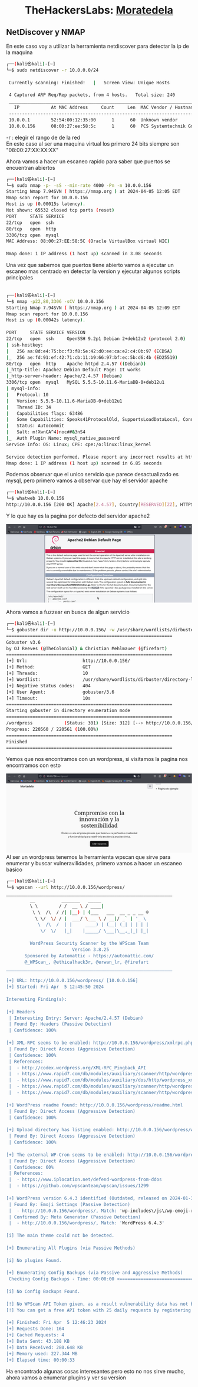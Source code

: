 
<h1 align="center"> TheHackersLabs: <a href="https://thehackerslabs.com/mortadela/">Moratedela</a></h1/>

## NetDiscover y NMAP

En este caso voy a utilizar la herramienta netdiscover para detectar la ip de la maquina
```bash
┌──(kali㉿kali)-[~]
└─$ sudo netdiscover -r 10.0.0.0/24

 Currently scanning: Finished!   |   Screen View: Unique Hosts                                                                                                       
                                                                                                                                                                     
 4 Captured ARP Req/Rep packets, from 4 hosts.   Total size: 240                                                                                                     
 _____________________________________________________________________________
   IP            At MAC Address     Count     Len  MAC Vendor / Hostname      
 -----------------------------------------------------------------------------
 10.0.0.1        52:54:00:12:35:00      1      60  Unknown vendor                                                                                                                                                                                            
 10.0.0.156      08:00:27:ee:58:5c      1      60  PCS Systemtechnik GmbH                                                                                            
```
-r : elegir el rango de de la red   
En este caso al ser una maquina virtual los primero 24 bits siempre son "08:00:27:XX:XX:XX"

Ahora vamos a hacer un escaneo rapido para saber que puertos se encuentran abiertos
```bash
┌──(kali㉿kali)-[~]
└─$ sudo nmap -p- -sS --min-rate 4000 -Pn -n 10.0.0.156
Starting Nmap 7.94SVN ( https://nmap.org ) at 2024-04-05 12:05 EDT
Nmap scan report for 10.0.0.156
Host is up (0.00015s latency).
Not shown: 65532 closed tcp ports (reset)
PORT     STATE SERVICE
22/tcp   open  ssh
80/tcp   open  http
3306/tcp open  mysql
MAC Address: 08:00:27:EE:58:5C (Oracle VirtualBox virtual NIC)

Nmap done: 1 IP address (1 host up) scanned in 3.08 seconds
```
 
Una vez que sabemos que puertos tiene abierto vamos a ejecutar un escaneo mas centrado en detectar la version y ejecutar algunos scripts principales
 
 
```bash

┌──(kali㉿kali)-[~]
└─$ nmap -p22,80,3306 -sCV 10.0.0.156
Starting Nmap 7.94SVN ( https://nmap.org ) at 2024-04-05 12:09 EDT
Nmap scan report for 10.0.0.156
Host is up (0.00042s latency).

PORT     STATE SERVICE VERSION
22/tcp   open  ssh     OpenSSH 9.2p1 Debian 2+deb12u2 (protocol 2.0)
| ssh-hostkey: 
|   256 aa:8d:e4:75:bc:f3:f8:5e:42:d0:ee:ca:e2:c4:0b:97 (ECDSA)
|_  256 ae:fd:91:ef:42:71:cb:11:b9:66:97:bf:ec:5b:d6:4b (ED25519)
80/tcp   open  http    Apache httpd 2.4.57 ((Debian))
|_http-title: Apache2 Debian Default Page: It works
|_http-server-header: Apache/2.4.57 (Debian)
3306/tcp open  mysql   MySQL 5.5.5-10.11.6-MariaDB-0+deb12u1
| mysql-info: 
|   Protocol: 10
|   Version: 5.5.5-10.11.6-MariaDB-0+deb12u1
|   Thread ID: 34
|   Capabilities flags: 63486
|   Some Capabilities: Speaks41ProtocolOld, SupportsLoadDataLocal, ConnectWithDatabase, Speaks41ProtocolNew, LongColumnFlag, SupportsCompression, ODBCClient, SupportsTransactions, IgnoreSigpipes, FoundRows, IgnoreSpaceBeforeParenthesis, DontAllowDatabaseTableColumn, Support41Auth, InteractiveClient, SupportsMultipleResults, SupportsAuthPlugins, SupportsMultipleStatments
|   Status: Autocommit
|   Salt: m!XwnCA^4)noc##&3nS4
|_  Auth Plugin Name: mysql_native_password
Service Info: OS: Linux; CPE: cpe:/o:linux:linux_kernel

Service detection performed. Please report any incorrect results at https://nmap.org/submit/ .
Nmap done: 1 IP address (1 host up) scanned in 6.85 seconds
```
Podemos observar que el unico servicio que parece desactualizado es mysql, pero primero vamos a observar que hay el servidor apache

```bash
┌──(kali㉿kali)-[~]
└─$ whatweb 10.0.0.156
http://10.0.0.156 [200 OK] Apache[2.4.57], Country[RESERVED][ZZ], HTTPServer[Debian Linux][Apache/2.4.57 (Debian)], IP[10.0.0.156], Title[Apache2 Debian Default Page: It works]                                                                                                                                                                       
```
Y lo que hay es la pagina por defecto del servidor apache2

![Imagen1](https://github.com/0x3Start/Write-up-CTFs/blob/main/TheHackersLabs/Mortadela/img/VirtualBoxVM_01dQkEql5t.png?raw=true)

Ahora vamos a fuzzear en busca de algun servicio
```bash
┌──(kali㉿kali)-[~]
└─$ gobuster dir -u http://10.0.0.156/ -w /usr/share/wordlists/dirbuster/directory-list-2.3-medium.txt 
===============================================================
Gobuster v3.6
by OJ Reeves (@TheColonial) & Christian Mehlmauer (@firefart)
===============================================================
[+] Url:                     http://10.0.0.156/
[+] Method:                  GET
[+] Threads:                 10
[+] Wordlist:                /usr/share/wordlists/dirbuster/directory-list-2.3-medium.txt
[+] Negative Status codes:   404
[+] User Agent:              gobuster/3.6
[+] Timeout:                 10s
===============================================================
Starting gobuster in directory enumeration mode
===============================================================
/wordpress            (Status: 301) [Size: 312] [--> http://10.0.0.156/wordpress/]
Progress: 220560 / 220561 (100.00%)
===============================================================
Finished
===============================================================
```
Vemos que nos encontramos con un wordpress, si visitamos la pagina nos encontramos con esto

![Imagen2](https://github.com/0x3Start/Write-up-CTFs/blob/main/TheHackersLabs/Mortadela/img/VirtualBoxVM_lTDXfA7RCb.png?raw=true)
Al ser un wordpress tenemos la herramienta wpscan que sirve para enumerar y buscar vulneravilidades, primero vamos a hacer un escaneo basico
```bash
┌──(kali㉿kali)-[~]
└─$ wpscan --url http://10.0.0.156/wordpress/
_______________________________________________________________
         __          _______   _____
         \ \        / /  __ \ / ____|
          \ \  /\  / /| |__) | (___   ___  __ _ _ __ ®
           \ \/  \/ / |  ___/ \___ \ / __|/ _` | '_ \
            \  /\  /  | |     ____) | (__| (_| | | | |
             \/  \/   |_|    |_____/ \___|\__,_|_| |_|

         WordPress Security Scanner by the WPScan Team
                         Version 3.8.25
       Sponsored by Automattic - https://automattic.com/
       @_WPScan_, @ethicalhack3r, @erwan_lr, @firefart
_______________________________________________________________

[+] URL: http://10.0.0.156/wordpress/ [10.0.0.156]
[+] Started: Fri Apr  5 12:45:50 2024

Interesting Finding(s):

[+] Headers
 | Interesting Entry: Server: Apache/2.4.57 (Debian)
 | Found By: Headers (Passive Detection)
 | Confidence: 100%

[+] XML-RPC seems to be enabled: http://10.0.0.156/wordpress/xmlrpc.php
 | Found By: Direct Access (Aggressive Detection)
 | Confidence: 100%
 | References:
 |  - http://codex.wordpress.org/XML-RPC_Pingback_API
 |  - https://www.rapid7.com/db/modules/auxiliary/scanner/http/wordpress_ghost_scanner/
 |  - https://www.rapid7.com/db/modules/auxiliary/dos/http/wordpress_xmlrpc_dos/
 |  - https://www.rapid7.com/db/modules/auxiliary/scanner/http/wordpress_xmlrpc_login/
 |  - https://www.rapid7.com/db/modules/auxiliary/scanner/http/wordpress_pingback_access/

[+] WordPress readme found: http://10.0.0.156/wordpress/readme.html
 | Found By: Direct Access (Aggressive Detection)
 | Confidence: 100%

[+] Upload directory has listing enabled: http://10.0.0.156/wordpress/wp-content/uploads/
 | Found By: Direct Access (Aggressive Detection)
 | Confidence: 100%

[+] The external WP-Cron seems to be enabled: http://10.0.0.156/wordpress/wp-cron.php
 | Found By: Direct Access (Aggressive Detection)
 | Confidence: 60%
 | References:
 |  - https://www.iplocation.net/defend-wordpress-from-ddos
 |  - https://github.com/wpscanteam/wpscan/issues/1299

[+] WordPress version 6.4.3 identified (Outdated, released on 2024-01-30).
 | Found By: Emoji Settings (Passive Detection)
 |  - http://10.0.0.156/wordpress/, Match: 'wp-includes\/js\/wp-emoji-release.min.js?ver=6.4.3'
 | Confirmed By: Meta Generator (Passive Detection)
 |  - http://10.0.0.156/wordpress/, Match: 'WordPress 6.4.3'

[i] The main theme could not be detected.

[+] Enumerating All Plugins (via Passive Methods)

[i] No plugins Found.

[+] Enumerating Config Backups (via Passive and Aggressive Methods)
 Checking Config Backups - Time: 00:00:00 <=======================================================================================> (137 / 137) 100.00% Time: 00:00:00

[i] No Config Backups Found.

[!] No WPScan API Token given, as a result vulnerability data has not been output.
[!] You can get a free API token with 25 daily requests by registering at https://wpscan.com/register

[+] Finished: Fri Apr  5 12:46:23 2024
[+] Requests Done: 164
[+] Cached Requests: 4
[+] Data Sent: 43.188 KB
[+] Data Received: 280.648 KB
[+] Memory used: 227.344 MB
[+] Elapsed time: 00:00:33
```
Ha encontrado algunas cosas interesantes pero esto no nos sirve mucho, ahora vamos a enumerar plugins y ver su version
